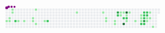 <svg viewBox="-16 -32 880 192" width="880" height="192" xmlns="http://www.w3.org/2000/svg"><desc>Generated with https://github.com/Platane/snk</desc><style>:root{--cb:#1b1f230a;--cs:purple;--ce:#ebedf0;--c0:#ebedf0;--c1:#9be9a8;--c2:#40c463;--c3:#30a14e;--c4:#216e39}.c{shape-rendering:geometricPrecision;fill:var(--ce);stroke-width:1px;stroke:var(--cb);animation:none 27900ms linear infinite;width:12px;height:12px}@keyframes c0{3.22%{fill:var(--c1)}3.24%,100%{fill:var(--ce)}}.c.c0{fill:var(--c1);animation-name:c0}@keyframes c1{2.5%{fill:var(--c1)}2.52%,100%{fill:var(--ce)}}.c.c1{fill:var(--c1);animation-name:c1}@keyframes c2{2.86%{fill:var(--c1)}2.88%,100%{fill:var(--ce)}}.c.c2{fill:var(--c1);animation-name:c2}@keyframes c3{1.07%{fill:var(--c1)}1.09%,100%{fill:var(--ce)}}.c.c3{fill:var(--c1);animation-name:c3}@keyframes c4{1.42%{fill:var(--c1)}1.44%,100%{fill:var(--ce)}}.c.c4{fill:var(--c1);animation-name:c4}@keyframes c5{61.64%{fill:var(--c2)}61.66%,100%{fill:var(--ce)}}.c.c5{fill:var(--c2);animation-name:c5}@keyframes c6{5.37%{fill:var(--c1)}5.39%,100%{fill:var(--ce)}}.c.c6{fill:var(--c1);animation-name:c6}@keyframes c7{6.08%{fill:var(--c1)}6.1%,100%{fill:var(--ce)}}.c.c7{fill:var(--c1);animation-name:c7}@keyframes c8{7.52%{fill:var(--c1)}7.54%,100%{fill:var(--ce)}}.c.c8{fill:var(--c1);animation-name:c8}@keyframes c9{7.16%{fill:var(--c1)}7.18%,100%{fill:var(--ce)}}.c.c9{fill:var(--c1);animation-name:c9}@keyframes ca{12.53%{fill:var(--c1)}12.55%,100%{fill:var(--ce)}}.c.ca{fill:var(--c1);animation-name:ca}@keyframes cb{8.59%{fill:var(--c1)}8.61%,100%{fill:var(--ce)}}.c.cb{fill:var(--c1);animation-name:cb}@keyframes cc{10.03%{fill:var(--c1)}10.05%,100%{fill:var(--ce)}}.c.cc{fill:var(--c1);animation-name:cc}@keyframes cd{57.7%{fill:var(--c2)}57.72%,100%{fill:var(--ce)}}.c.cd{fill:var(--c2);animation-name:cd}@keyframes ce{17.91%{fill:var(--c1)}17.93%,100%{fill:var(--ce)}}.c.ce{fill:var(--c1);animation-name:ce}@keyframes cf{21.14%{fill:var(--c1)}21.16%,100%{fill:var(--ce)}}.c.cf{fill:var(--c1);animation-name:cf}@keyframes cg{22.21%{fill:var(--c1)}22.23%,100%{fill:var(--ce)}}.c.cg{fill:var(--c1);animation-name:cg}@keyframes ch{22.57%{fill:var(--c1)}22.59%,100%{fill:var(--ce)}}.c.ch{fill:var(--c1);animation-name:ch}@keyframes ci{23.65%{fill:var(--c1)}23.67%,100%{fill:var(--ce)}}.c.ci{fill:var(--c1);animation-name:ci}@keyframes cj{24%{fill:var(--c1)}24.02%,100%{fill:var(--ce)}}.c.cj{fill:var(--c1);animation-name:cj}@keyframes ck{75.26%{fill:var(--c3)}75.28%,100%{fill:var(--ce)}}.c.ck{fill:var(--c3);animation-name:ck}@keyframes cl{48.38%{fill:var(--c2)}48.4%,100%{fill:var(--ce)}}.c.cl{fill:var(--c2);animation-name:cl}@keyframes cm{31.89%{fill:var(--c1)}31.91%,100%{fill:var(--ce)}}.c.cm{fill:var(--c1);animation-name:cm}@keyframes cn{32.25%{fill:var(--c1)}32.27%,100%{fill:var(--ce)}}.c.cn{fill:var(--c1);animation-name:cn}@keyframes co{31.53%{fill:var(--c1)}31.55%,100%{fill:var(--ce)}}.c.co{fill:var(--c1);animation-name:co}@keyframes cp{47.3%{fill:var(--c2)}47.32%,100%{fill:var(--ce)}}.c.cp{fill:var(--c2);animation-name:cp}@keyframes cq{82.43%{fill:var(--c4)}82.45%,100%{fill:var(--ce)}}.c.cq{fill:var(--c4);animation-name:cq}@keyframes cr{84.22%{fill:var(--c4)}84.24%,100%{fill:var(--ce)}}.c.cr{fill:var(--c4);animation-name:cr}@keyframes cs{30.81%{fill:var(--c1)}30.83%,100%{fill:var(--ce)}}.c.cs{fill:var(--c1);animation-name:cs}@keyframes ct{46.94%{fill:var(--c2)}46.96%,100%{fill:var(--ce)}}.c.ct{fill:var(--c2);animation-name:ct}@keyframes cu{25.8%{fill:var(--c1)}25.82%,100%{fill:var(--ce)}}.c.cu{fill:var(--c1);animation-name:cu}@keyframes cv{30.1%{fill:var(--c1)}30.12%,100%{fill:var(--ce)}}.c.cv{fill:var(--c1);animation-name:cv}@keyframes cw{26.87%{fill:var(--c1)}26.89%,100%{fill:var(--ce)}}.c.cw{fill:var(--c1);animation-name:cw}@keyframes cx{28.31%{fill:var(--c1)}28.33%,100%{fill:var(--ce)}}.c.cx{fill:var(--c1);animation-name:cx}@keyframes cy{27.95%{fill:var(--c1)}27.97%,100%{fill:var(--ce)}}.c.cy{fill:var(--c1);animation-name:cy}@keyframes cz{27.59%{fill:var(--c1)}27.61%,100%{fill:var(--ce)}}.c.cz{fill:var(--c1);animation-name:cz}@keyframes c10{41.57%{fill:var(--c2)}41.59%,100%{fill:var(--ce)}}.c.c10{fill:var(--c2);animation-name:c10}@keyframes c11{44.08%{fill:var(--c2)}44.1%,100%{fill:var(--ce)}}.c.c11{fill:var(--c2);animation-name:c11}@keyframes c12{43%{fill:var(--c2)}43.02%,100%{fill:var(--ce)}}.c.c12{fill:var(--c2);animation-name:c12}@keyframes c13{42.64%{fill:var(--c2)}42.66%,100%{fill:var(--ce)}}.c.c13{fill:var(--c2);animation-name:c13}@keyframes c14{79.56%{fill:var(--c3)}79.58%,100%{fill:var(--ce)}}.c.c14{fill:var(--c3);animation-name:c14}@keyframes c15{41.21%{fill:var(--c2)}41.23%,100%{fill:var(--ce)}}.c.c15{fill:var(--c2);animation-name:c15}@keyframes c16{43.72%{fill:var(--c2)}43.74%,100%{fill:var(--ce)}}.c.c16{fill:var(--c2);animation-name:c16}@keyframes c17{43.36%{fill:var(--c2)}43.38%,100%{fill:var(--ce)}}.c.c17{fill:var(--c2);animation-name:c17}@keyframes c18{37.98%{fill:var(--c1)}38%,100%{fill:var(--ce)}}.c.c18{fill:var(--c1);animation-name:c18}@keyframes c19{38.34%{fill:var(--c1)}38.36%,100%{fill:var(--ce)}}.c.c19{fill:var(--c1);animation-name:c19}@keyframes c1a{36.91%{fill:var(--c1)}36.93%,100%{fill:var(--ce)}}.c.c1a{fill:var(--c1);animation-name:c1a}@keyframes c1b{37.62%{fill:var(--c1)}37.64%,100%{fill:var(--ce)}}.c.c1b{fill:var(--c1);animation-name:c1b}@keyframes c1c{39.77%{fill:var(--c1)}39.79%,100%{fill:var(--ce)}}.c.c1c{fill:var(--c1);animation-name:c1c}.u{transform-origin:0 0;transform:scale(0,1);animation:none linear 27900ms infinite}@keyframes u0{1.07%{transform:scale(0.000,1)}1.09%,1.42%{transform:scale(0.030,1)}1.44%,2.5%{transform:scale(0.061,1)}2.52%,2.86%{transform:scale(0.091,1)}2.88%,3.22%{transform:scale(0.121,1)}3.24%,5.37%{transform:scale(0.152,1)}5.39%,6.08%{transform:scale(0.182,1)}6.1%,7.16%{transform:scale(0.212,1)}7.18%,7.52%{transform:scale(0.242,1)}7.54%,8.59%{transform:scale(0.273,1)}8.61%,10.03%{transform:scale(0.303,1)}10.05%,12.53%{transform:scale(0.333,1)}12.55%,17.91%{transform:scale(0.364,1)}17.93%,21.14%{transform:scale(0.394,1)}21.16%,22.21%{transform:scale(0.424,1)}22.23%,22.57%{transform:scale(0.455,1)}22.59%,23.65%{transform:scale(0.485,1)}23.67%,24%{transform:scale(0.515,1)}24.02%,25.8%{transform:scale(0.545,1)}25.82%,26.87%{transform:scale(0.576,1)}26.89%,27.59%{transform:scale(0.606,1)}27.61%,27.95%{transform:scale(0.636,1)}27.97%,28.31%{transform:scale(0.667,1)}28.33%,30.1%{transform:scale(0.697,1)}30.12%,30.81%{transform:scale(0.727,1)}30.83%,31.53%{transform:scale(0.758,1)}31.55%,31.89%{transform:scale(0.788,1)}31.91%,32.25%{transform:scale(0.818,1)}32.27%,36.91%{transform:scale(0.848,1)}36.93%,37.62%{transform:scale(0.879,1)}37.64%,37.98%{transform:scale(0.909,1)}38%,38.34%{transform:scale(0.939,1)}38.36%,39.77%{transform:scale(0.970,1)}39.79%,100%{transform:scale(1.000,1)}}.u.u0{fill:var(--c1);animation-name:u0;transform-origin:0.0px 0}@keyframes u1{41.21%{transform:scale(0.000,1)}41.23%,41.57%{transform:scale(0.083,1)}41.59%,42.64%{transform:scale(0.167,1)}42.66%,43%{transform:scale(0.250,1)}43.02%,43.36%{transform:scale(0.333,1)}43.38%,43.72%{transform:scale(0.417,1)}43.74%,44.08%{transform:scale(0.500,1)}44.1%,46.94%{transform:scale(0.583,1)}46.96%,47.3%{transform:scale(0.667,1)}47.32%,48.38%{transform:scale(0.750,1)}48.4%,57.7%{transform:scale(0.833,1)}57.72%,61.64%{transform:scale(0.917,1)}61.66%,100%{transform:scale(1.000,1)}}.u.u1{fill:var(--c2);animation-name:u1;transform-origin:571.1px 0}@keyframes u2{75.26%{transform:scale(0.000,1)}75.28%,79.56%{transform:scale(0.500,1)}79.58%,100%{transform:scale(1.000,1)}}.u.u2{fill:var(--c3);animation-name:u2;transform-origin:778.8px 0}@keyframes u3{82.43%{transform:scale(0.000,1)}82.45%,84.22%{transform:scale(0.500,1)}84.24%,100%{transform:scale(1.000,1)}}.u.u3{fill:var(--c4);animation-name:u3;transform-origin:813.4px 0}.s{shape-rendering:geometricPrecision;fill:var(--cs);animation:none linear 27900ms infinite}@keyframes s0{0%,99.64%{transform:translate(0px,-16px)}0.36%{transform:translate(0px,0px)}1.08%{transform:translate(32px,0px)}1.43%{transform:translate(32px,16px)}1.79%{transform:translate(16px,16px)}2.87%{transform:translate(16px,64px)}3.23%{transform:translate(0px,64px)}3.58%{transform:translate(0px,48px)}5.02%{transform:translate(64px,48px)}5.38%{transform:translate(64px,64px)}7.17%{transform:translate(144px,64px)}7.53%{transform:translate(144px,48px)}7.89%{transform:translate(160px,48px)}8.6%{transform:translate(160px,80px)}9.68%{transform:translate(208px,80px)}11.47%{transform:translate(208px,0px)}12.54%{transform:translate(160px,0px)}12.9%{transform:translate(160px,16px)}21.51%{transform:translate(544px,16px)}22.58%{transform:translate(544px,64px)}23.66%{transform:translate(592px,64px)}24.01%{transform:translate(592px,80px)}24.73%{transform:translate(624px,80px)}25.09%{transform:translate(624px,64px)}27.6%{transform:translate(736px,64px)}28.67%{transform:translate(736px,16px)}30.11%,45.88%{transform:translate(672px,16px)}30.47%,46.24%{transform:translate(672px,32px)}31.18%,47.67%,76.34%{transform:translate(640px,32px)}31.54%,75.99%{transform:translate(640px,16px)}31.9%{transform:translate(624px,16px)}32.26%{transform:translate(624px,32px)}34.77%{transform:translate(736px,32px)}35.48%{transform:translate(736px,0px)}36.56%{transform:translate(784px,0px)}37.63%{transform:translate(784px,48px)}37.99%{transform:translate(768px,48px)}38.35%{transform:translate(768px,64px)}39.07%{transform:translate(800px,64px)}39.78%{transform:translate(800px,96px)}40.14%{transform:translate(784px,96px)}40.5%{transform:translate(784px,80px)}41.58%{transform:translate(736px,80px)}42.29%{transform:translate(736px,48px)}42.65%{transform:translate(752px,48px)}43.01%,78.85%{transform:translate(752px,32px)}43.37%{transform:translate(768px,32px)}43.73%{transform:translate(768px,16px)}46.59%{transform:translate(656px,32px)}46.95%{transform:translate(656px,48px)}47.31%{transform:translate(640px,48px)}56.99%{transform:translate(224px,32px)}57.71%{transform:translate(224px,64px)}61.65%{transform:translate(48px,64px)}62.01%{transform:translate(48px,48px)}74.55%{transform:translate(608px,48px)}75.27%{transform:translate(608px,16px)}79.57%{transform:translate(752px,64px)}82.08%{transform:translate(640px,64px)}82.44%{transform:translate(640px,80px)}82.8%{transform:translate(656px,80px)}84.23%{transform:translate(656px,16px)}97.49%{transform:translate(64px,16px)}98.21%{transform:translate(64px,-16px)}}.s.s0{transform:translate(0px,-16px);animation-name:s0}@keyframes s1{0%,99.64%{transform:translate(16px,-16px)}0.36%{transform:translate(0px,-16px)}0.72%{transform:translate(0px,0px)}1.43%{transform:translate(32px,0px)}1.79%{transform:translate(32px,16px)}2.15%{transform:translate(16px,16px)}3.23%{transform:translate(16px,64px)}3.58%{transform:translate(0px,64px)}3.94%{transform:translate(0px,48px)}5.38%{transform:translate(64px,48px)}5.73%{transform:translate(64px,64px)}7.53%{transform:translate(144px,64px)}7.89%{transform:translate(144px,48px)}8.24%{transform:translate(160px,48px)}8.96%{transform:translate(160px,80px)}10.04%{transform:translate(208px,80px)}11.83%{transform:translate(208px,0px)}12.9%{transform:translate(160px,0px)}13.26%{transform:translate(160px,16px)}21.86%{transform:translate(544px,16px)}22.94%{transform:translate(544px,64px)}24.01%{transform:translate(592px,64px)}24.37%{transform:translate(592px,80px)}25.09%{transform:translate(624px,80px)}25.45%{transform:translate(624px,64px)}27.96%{transform:translate(736px,64px)}29.03%{transform:translate(736px,16px)}30.47%,46.24%{transform:translate(672px,16px)}30.82%,46.59%{transform:translate(672px,32px)}31.54%,48.03%,76.7%{transform:translate(640px,32px)}31.9%,76.34%{transform:translate(640px,16px)}32.26%{transform:translate(624px,16px)}32.62%{transform:translate(624px,32px)}35.13%{transform:translate(736px,32px)}35.84%{transform:translate(736px,0px)}36.92%{transform:translate(784px,0px)}37.99%{transform:translate(784px,48px)}38.35%{transform:translate(768px,48px)}38.71%{transform:translate(768px,64px)}39.43%{transform:translate(800px,64px)}40.14%{transform:translate(800px,96px)}40.5%{transform:translate(784px,96px)}40.86%{transform:translate(784px,80px)}41.94%{transform:translate(736px,80px)}42.65%{transform:translate(736px,48px)}43.01%{transform:translate(752px,48px)}43.37%,79.21%{transform:translate(752px,32px)}43.73%{transform:translate(768px,32px)}44.09%{transform:translate(768px,16px)}46.95%{transform:translate(656px,32px)}47.31%{transform:translate(656px,48px)}47.67%{transform:translate(640px,48px)}57.35%{transform:translate(224px,32px)}58.06%{transform:translate(224px,64px)}62.01%{transform:translate(48px,64px)}62.37%{transform:translate(48px,48px)}74.91%{transform:translate(608px,48px)}75.63%{transform:translate(608px,16px)}79.93%{transform:translate(752px,64px)}82.44%{transform:translate(640px,64px)}82.8%{transform:translate(640px,80px)}83.15%{transform:translate(656px,80px)}84.59%{transform:translate(656px,16px)}97.85%{transform:translate(64px,16px)}98.57%{transform:translate(64px,-16px)}}.s.s1{transform:translate(16px,-16px);animation-name:s1}@keyframes s2{0%,99.64%{transform:translate(32px,-16px)}0.72%{transform:translate(0px,-16px)}1.08%{transform:translate(0px,0px)}1.79%{transform:translate(32px,0px)}2.15%{transform:translate(32px,16px)}2.51%{transform:translate(16px,16px)}3.58%{transform:translate(16px,64px)}3.94%{transform:translate(0px,64px)}4.3%{transform:translate(0px,48px)}5.73%{transform:translate(64px,48px)}6.09%{transform:translate(64px,64px)}7.89%{transform:translate(144px,64px)}8.24%{transform:translate(144px,48px)}8.6%{transform:translate(160px,48px)}9.32%{transform:translate(160px,80px)}10.39%{transform:translate(208px,80px)}12.19%{transform:translate(208px,0px)}13.26%{transform:translate(160px,0px)}13.62%{transform:translate(160px,16px)}22.22%{transform:translate(544px,16px)}23.3%{transform:translate(544px,64px)}24.37%{transform:translate(592px,64px)}24.73%{transform:translate(592px,80px)}25.45%{transform:translate(624px,80px)}25.81%{transform:translate(624px,64px)}28.32%{transform:translate(736px,64px)}29.39%{transform:translate(736px,16px)}30.82%,46.59%{transform:translate(672px,16px)}31.18%,46.95%{transform:translate(672px,32px)}31.9%,48.39%,77.06%{transform:translate(640px,32px)}32.26%,76.7%{transform:translate(640px,16px)}32.62%{transform:translate(624px,16px)}32.97%{transform:translate(624px,32px)}35.48%{transform:translate(736px,32px)}36.2%{transform:translate(736px,0px)}37.28%{transform:translate(784px,0px)}38.35%{transform:translate(784px,48px)}38.71%{transform:translate(768px,48px)}39.07%{transform:translate(768px,64px)}39.78%{transform:translate(800px,64px)}40.5%{transform:translate(800px,96px)}40.86%{transform:translate(784px,96px)}41.22%{transform:translate(784px,80px)}42.29%{transform:translate(736px,80px)}43.01%{transform:translate(736px,48px)}43.37%{transform:translate(752px,48px)}43.73%,79.57%{transform:translate(752px,32px)}44.09%{transform:translate(768px,32px)}44.44%{transform:translate(768px,16px)}47.31%{transform:translate(656px,32px)}47.67%{transform:translate(656px,48px)}48.03%{transform:translate(640px,48px)}57.71%{transform:translate(224px,32px)}58.42%{transform:translate(224px,64px)}62.37%{transform:translate(48px,64px)}62.72%{transform:translate(48px,48px)}75.27%{transform:translate(608px,48px)}75.99%{transform:translate(608px,16px)}80.29%{transform:translate(752px,64px)}82.8%{transform:translate(640px,64px)}83.15%{transform:translate(640px,80px)}83.51%{transform:translate(656px,80px)}84.95%{transform:translate(656px,16px)}98.21%{transform:translate(64px,16px)}98.92%{transform:translate(64px,-16px)}}.s.s2{transform:translate(32px,-16px);animation-name:s2}@keyframes s3{0%,99.64%{transform:translate(48px,-16px)}1.08%{transform:translate(0px,-16px)}1.43%{transform:translate(0px,0px)}2.15%{transform:translate(32px,0px)}2.51%{transform:translate(32px,16px)}2.87%{transform:translate(16px,16px)}3.94%{transform:translate(16px,64px)}4.3%{transform:translate(0px,64px)}4.66%{transform:translate(0px,48px)}6.09%{transform:translate(64px,48px)}6.45%{transform:translate(64px,64px)}8.24%{transform:translate(144px,64px)}8.6%{transform:translate(144px,48px)}8.96%{transform:translate(160px,48px)}9.68%{transform:translate(160px,80px)}10.75%{transform:translate(208px,80px)}12.54%{transform:translate(208px,0px)}13.62%{transform:translate(160px,0px)}13.98%{transform:translate(160px,16px)}22.58%{transform:translate(544px,16px)}23.66%{transform:translate(544px,64px)}24.73%{transform:translate(592px,64px)}25.09%{transform:translate(592px,80px)}25.81%{transform:translate(624px,80px)}26.16%{transform:translate(624px,64px)}28.67%{transform:translate(736px,64px)}29.75%{transform:translate(736px,16px)}31.18%,46.95%{transform:translate(672px,16px)}31.54%,47.31%{transform:translate(672px,32px)}32.26%,48.75%,77.42%{transform:translate(640px,32px)}32.62%,77.06%{transform:translate(640px,16px)}32.97%{transform:translate(624px,16px)}33.33%{transform:translate(624px,32px)}35.84%{transform:translate(736px,32px)}36.56%{transform:translate(736px,0px)}37.63%{transform:translate(784px,0px)}38.71%{transform:translate(784px,48px)}39.07%{transform:translate(768px,48px)}39.43%{transform:translate(768px,64px)}40.14%{transform:translate(800px,64px)}40.86%{transform:translate(800px,96px)}41.22%{transform:translate(784px,96px)}41.58%{transform:translate(784px,80px)}42.65%{transform:translate(736px,80px)}43.37%{transform:translate(736px,48px)}43.73%{transform:translate(752px,48px)}44.09%,79.93%{transform:translate(752px,32px)}44.44%{transform:translate(768px,32px)}44.8%{transform:translate(768px,16px)}47.67%{transform:translate(656px,32px)}48.03%{transform:translate(656px,48px)}48.39%{transform:translate(640px,48px)}58.06%{transform:translate(224px,32px)}58.78%{transform:translate(224px,64px)}62.72%{transform:translate(48px,64px)}63.08%{transform:translate(48px,48px)}75.63%{transform:translate(608px,48px)}76.34%{transform:translate(608px,16px)}80.65%{transform:translate(752px,64px)}83.15%{transform:translate(640px,64px)}83.51%{transform:translate(640px,80px)}83.87%{transform:translate(656px,80px)}85.3%{transform:translate(656px,16px)}98.57%{transform:translate(64px,16px)}99.28%{transform:translate(64px,-16px)}}.s.s3{transform:translate(48px,-16px);animation-name:s3}</style><rect class="c" x="2" y="2" rx="2" ry="2"/><rect class="c" x="2" y="18" rx="2" ry="2"/><rect class="c" x="2" y="34" rx="2" ry="2"/><rect class="c" x="2" y="50" rx="2" ry="2"/><rect class="c c0" x="2" y="66" rx="2" ry="2"/><rect class="c" x="2" y="82" rx="2" ry="2"/><rect class="c" x="2" y="98" rx="2" ry="2"/><rect class="c" x="18" y="2" rx="2" ry="2"/><rect class="c" x="18" y="18" rx="2" ry="2"/><rect class="c" x="18" y="34" rx="2" ry="2"/><rect class="c c1" x="18" y="50" rx="2" ry="2"/><rect class="c c2" x="18" y="66" rx="2" ry="2"/><rect class="c" x="18" y="82" rx="2" ry="2"/><rect class="c" x="18" y="98" rx="2" ry="2"/><rect class="c c3" x="34" y="2" rx="2" ry="2"/><rect class="c c4" x="34" y="18" rx="2" ry="2"/><rect class="c" x="34" y="34" rx="2" ry="2"/><rect class="c" x="34" y="50" rx="2" ry="2"/><rect class="c" x="34" y="66" rx="2" ry="2"/><rect class="c" x="34" y="82" rx="2" ry="2"/><rect class="c" x="34" y="98" rx="2" ry="2"/><rect class="c" x="50" y="2" rx="2" ry="2"/><rect class="c" x="50" y="18" rx="2" ry="2"/><rect class="c" x="50" y="34" rx="2" ry="2"/><rect class="c" x="50" y="50" rx="2" ry="2"/><rect class="c c5" x="50" y="66" rx="2" ry="2"/><rect class="c" x="50" y="82" rx="2" ry="2"/><rect class="c" x="50" y="98" rx="2" ry="2"/><rect class="c" x="66" y="2" rx="2" ry="2"/><rect class="c" x="66" y="18" rx="2" ry="2"/><rect class="c" x="66" y="34" rx="2" ry="2"/><rect class="c" x="66" y="50" rx="2" ry="2"/><rect class="c c6" x="66" y="66" rx="2" ry="2"/><rect class="c" x="66" y="82" rx="2" ry="2"/><rect class="c" x="66" y="98" rx="2" ry="2"/><rect class="c" x="82" y="2" rx="2" ry="2"/><rect class="c" x="82" y="18" rx="2" ry="2"/><rect class="c" x="82" y="34" rx="2" ry="2"/><rect class="c" x="82" y="50" rx="2" ry="2"/><rect class="c" x="82" y="66" rx="2" ry="2"/><rect class="c" x="82" y="82" rx="2" ry="2"/><rect class="c" x="82" y="98" rx="2" ry="2"/><rect class="c" x="98" y="2" rx="2" ry="2"/><rect class="c" x="98" y="18" rx="2" ry="2"/><rect class="c" x="98" y="34" rx="2" ry="2"/><rect class="c" x="98" y="50" rx="2" ry="2"/><rect class="c c7" x="98" y="66" rx="2" ry="2"/><rect class="c" x="98" y="82" rx="2" ry="2"/><rect class="c" x="98" y="98" rx="2" ry="2"/><rect class="c" x="114" y="2" rx="2" ry="2"/><rect class="c" x="114" y="18" rx="2" ry="2"/><rect class="c" x="114" y="34" rx="2" ry="2"/><rect class="c" x="114" y="50" rx="2" ry="2"/><rect class="c" x="114" y="66" rx="2" ry="2"/><rect class="c" x="114" y="82" rx="2" ry="2"/><rect class="c" x="114" y="98" rx="2" ry="2"/><rect class="c" x="130" y="2" rx="2" ry="2"/><rect class="c" x="130" y="18" rx="2" ry="2"/><rect class="c" x="130" y="34" rx="2" ry="2"/><rect class="c" x="130" y="50" rx="2" ry="2"/><rect class="c" x="130" y="66" rx="2" ry="2"/><rect class="c" x="130" y="82" rx="2" ry="2"/><rect class="c" x="130" y="98" rx="2" ry="2"/><rect class="c" x="146" y="2" rx="2" ry="2"/><rect class="c" x="146" y="18" rx="2" ry="2"/><rect class="c" x="146" y="34" rx="2" ry="2"/><rect class="c c8" x="146" y="50" rx="2" ry="2"/><rect class="c c9" x="146" y="66" rx="2" ry="2"/><rect class="c" x="146" y="82" rx="2" ry="2"/><rect class="c" x="146" y="98" rx="2" ry="2"/><rect class="c ca" x="162" y="2" rx="2" ry="2"/><rect class="c" x="162" y="18" rx="2" ry="2"/><rect class="c" x="162" y="34" rx="2" ry="2"/><rect class="c" x="162" y="50" rx="2" ry="2"/><rect class="c" x="162" y="66" rx="2" ry="2"/><rect class="c cb" x="162" y="82" rx="2" ry="2"/><rect class="c" x="162" y="98" rx="2" ry="2"/><rect class="c" x="178" y="2" rx="2" ry="2"/><rect class="c" x="178" y="18" rx="2" ry="2"/><rect class="c" x="178" y="34" rx="2" ry="2"/><rect class="c" x="178" y="50" rx="2" ry="2"/><rect class="c" x="178" y="66" rx="2" ry="2"/><rect class="c" x="178" y="82" rx="2" ry="2"/><rect class="c" x="178" y="98" rx="2" ry="2"/><rect class="c" x="194" y="2" rx="2" ry="2"/><rect class="c" x="194" y="18" rx="2" ry="2"/><rect class="c" x="194" y="34" rx="2" ry="2"/><rect class="c" x="194" y="50" rx="2" ry="2"/><rect class="c" x="194" y="66" rx="2" ry="2"/><rect class="c" x="194" y="82" rx="2" ry="2"/><rect class="c" x="194" y="98" rx="2" ry="2"/><rect class="c" x="210" y="2" rx="2" ry="2"/><rect class="c" x="210" y="18" rx="2" ry="2"/><rect class="c" x="210" y="34" rx="2" ry="2"/><rect class="c" x="210" y="50" rx="2" ry="2"/><rect class="c cc" x="210" y="66" rx="2" ry="2"/><rect class="c" x="210" y="82" rx="2" ry="2"/><rect class="c" x="210" y="98" rx="2" ry="2"/><rect class="c" x="226" y="2" rx="2" ry="2"/><rect class="c" x="226" y="18" rx="2" ry="2"/><rect class="c" x="226" y="34" rx="2" ry="2"/><rect class="c" x="226" y="50" rx="2" ry="2"/><rect class="c cd" x="226" y="66" rx="2" ry="2"/><rect class="c" x="226" y="82" rx="2" ry="2"/><rect class="c" x="226" y="98" rx="2" ry="2"/><rect class="c" x="242" y="2" rx="2" ry="2"/><rect class="c" x="242" y="18" rx="2" ry="2"/><rect class="c" x="242" y="34" rx="2" ry="2"/><rect class="c" x="242" y="50" rx="2" ry="2"/><rect class="c" x="242" y="66" rx="2" ry="2"/><rect class="c" x="242" y="82" rx="2" ry="2"/><rect class="c" x="242" y="98" rx="2" ry="2"/><rect class="c" x="258" y="2" rx="2" ry="2"/><rect class="c" x="258" y="18" rx="2" ry="2"/><rect class="c" x="258" y="34" rx="2" ry="2"/><rect class="c" x="258" y="50" rx="2" ry="2"/><rect class="c" x="258" y="66" rx="2" ry="2"/><rect class="c" x="258" y="82" rx="2" ry="2"/><rect class="c" x="258" y="98" rx="2" ry="2"/><rect class="c" x="274" y="2" rx="2" ry="2"/><rect class="c" x="274" y="18" rx="2" ry="2"/><rect class="c" x="274" y="34" rx="2" ry="2"/><rect class="c" x="274" y="50" rx="2" ry="2"/><rect class="c" x="274" y="66" rx="2" ry="2"/><rect class="c" x="274" y="82" rx="2" ry="2"/><rect class="c" x="274" y="98" rx="2" ry="2"/><rect class="c" x="290" y="2" rx="2" ry="2"/><rect class="c" x="290" y="18" rx="2" ry="2"/><rect class="c" x="290" y="34" rx="2" ry="2"/><rect class="c" x="290" y="50" rx="2" ry="2"/><rect class="c" x="290" y="66" rx="2" ry="2"/><rect class="c" x="290" y="82" rx="2" ry="2"/><rect class="c" x="290" y="98" rx="2" ry="2"/><rect class="c" x="306" y="2" rx="2" ry="2"/><rect class="c" x="306" y="18" rx="2" ry="2"/><rect class="c" x="306" y="34" rx="2" ry="2"/><rect class="c" x="306" y="50" rx="2" ry="2"/><rect class="c" x="306" y="66" rx="2" ry="2"/><rect class="c" x="306" y="82" rx="2" ry="2"/><rect class="c" x="306" y="98" rx="2" ry="2"/><rect class="c" x="322" y="2" rx="2" ry="2"/><rect class="c" x="322" y="18" rx="2" ry="2"/><rect class="c" x="322" y="34" rx="2" ry="2"/><rect class="c" x="322" y="50" rx="2" ry="2"/><rect class="c" x="322" y="66" rx="2" ry="2"/><rect class="c" x="322" y="82" rx="2" ry="2"/><rect class="c" x="322" y="98" rx="2" ry="2"/><rect class="c" x="338" y="2" rx="2" ry="2"/><rect class="c" x="338" y="18" rx="2" ry="2"/><rect class="c" x="338" y="34" rx="2" ry="2"/><rect class="c" x="338" y="50" rx="2" ry="2"/><rect class="c" x="338" y="66" rx="2" ry="2"/><rect class="c" x="338" y="82" rx="2" ry="2"/><rect class="c" x="338" y="98" rx="2" ry="2"/><rect class="c" x="354" y="2" rx="2" ry="2"/><rect class="c" x="354" y="18" rx="2" ry="2"/><rect class="c" x="354" y="34" rx="2" ry="2"/><rect class="c" x="354" y="50" rx="2" ry="2"/><rect class="c" x="354" y="66" rx="2" ry="2"/><rect class="c" x="354" y="82" rx="2" ry="2"/><rect class="c" x="354" y="98" rx="2" ry="2"/><rect class="c" x="370" y="2" rx="2" ry="2"/><rect class="c" x="370" y="18" rx="2" ry="2"/><rect class="c" x="370" y="34" rx="2" ry="2"/><rect class="c" x="370" y="50" rx="2" ry="2"/><rect class="c" x="370" y="66" rx="2" ry="2"/><rect class="c" x="370" y="82" rx="2" ry="2"/><rect class="c" x="370" y="98" rx="2" ry="2"/><rect class="c" x="386" y="2" rx="2" ry="2"/><rect class="c ce" x="386" y="18" rx="2" ry="2"/><rect class="c" x="386" y="34" rx="2" ry="2"/><rect class="c" x="386" y="50" rx="2" ry="2"/><rect class="c" x="386" y="66" rx="2" ry="2"/><rect class="c" x="386" y="82" rx="2" ry="2"/><rect class="c" x="386" y="98" rx="2" ry="2"/><rect class="c" x="402" y="2" rx="2" ry="2"/><rect class="c" x="402" y="18" rx="2" ry="2"/><rect class="c" x="402" y="34" rx="2" ry="2"/><rect class="c" x="402" y="50" rx="2" ry="2"/><rect class="c" x="402" y="66" rx="2" ry="2"/><rect class="c" x="402" y="82" rx="2" ry="2"/><rect class="c" x="402" y="98" rx="2" ry="2"/><rect class="c" x="418" y="2" rx="2" ry="2"/><rect class="c" x="418" y="18" rx="2" ry="2"/><rect class="c" x="418" y="34" rx="2" ry="2"/><rect class="c" x="418" y="50" rx="2" ry="2"/><rect class="c" x="418" y="66" rx="2" ry="2"/><rect class="c" x="418" y="82" rx="2" ry="2"/><rect class="c" x="418" y="98" rx="2" ry="2"/><rect class="c" x="434" y="2" rx="2" ry="2"/><rect class="c" x="434" y="18" rx="2" ry="2"/><rect class="c" x="434" y="34" rx="2" ry="2"/><rect class="c" x="434" y="50" rx="2" ry="2"/><rect class="c" x="434" y="66" rx="2" ry="2"/><rect class="c" x="434" y="82" rx="2" ry="2"/><rect class="c" x="434" y="98" rx="2" ry="2"/><rect class="c" x="450" y="2" rx="2" ry="2"/><rect class="c" x="450" y="18" rx="2" ry="2"/><rect class="c" x="450" y="34" rx="2" ry="2"/><rect class="c" x="450" y="50" rx="2" ry="2"/><rect class="c" x="450" y="66" rx="2" ry="2"/><rect class="c" x="450" y="82" rx="2" ry="2"/><rect class="c" x="450" y="98" rx="2" ry="2"/><rect class="c" x="466" y="2" rx="2" ry="2"/><rect class="c" x="466" y="18" rx="2" ry="2"/><rect class="c" x="466" y="34" rx="2" ry="2"/><rect class="c" x="466" y="50" rx="2" ry="2"/><rect class="c" x="466" y="66" rx="2" ry="2"/><rect class="c" x="466" y="82" rx="2" ry="2"/><rect class="c" x="466" y="98" rx="2" ry="2"/><rect class="c" x="482" y="2" rx="2" ry="2"/><rect class="c" x="482" y="18" rx="2" ry="2"/><rect class="c" x="482" y="34" rx="2" ry="2"/><rect class="c" x="482" y="50" rx="2" ry="2"/><rect class="c" x="482" y="66" rx="2" ry="2"/><rect class="c" x="482" y="82" rx="2" ry="2"/><rect class="c" x="482" y="98" rx="2" ry="2"/><rect class="c" x="498" y="2" rx="2" ry="2"/><rect class="c" x="498" y="18" rx="2" ry="2"/><rect class="c" x="498" y="34" rx="2" ry="2"/><rect class="c" x="498" y="50" rx="2" ry="2"/><rect class="c" x="498" y="66" rx="2" ry="2"/><rect class="c" x="498" y="82" rx="2" ry="2"/><rect class="c" x="498" y="98" rx="2" ry="2"/><rect class="c" x="514" y="2" rx="2" ry="2"/><rect class="c" x="514" y="18" rx="2" ry="2"/><rect class="c" x="514" y="34" rx="2" ry="2"/><rect class="c" x="514" y="50" rx="2" ry="2"/><rect class="c" x="514" y="66" rx="2" ry="2"/><rect class="c" x="514" y="82" rx="2" ry="2"/><rect class="c" x="514" y="98" rx="2" ry="2"/><rect class="c" x="530" y="2" rx="2" ry="2"/><rect class="c cf" x="530" y="18" rx="2" ry="2"/><rect class="c" x="530" y="34" rx="2" ry="2"/><rect class="c" x="530" y="50" rx="2" ry="2"/><rect class="c" x="530" y="66" rx="2" ry="2"/><rect class="c" x="530" y="82" rx="2" ry="2"/><rect class="c" x="530" y="98" rx="2" ry="2"/><rect class="c" x="546" y="2" rx="2" ry="2"/><rect class="c" x="546" y="18" rx="2" ry="2"/><rect class="c" x="546" y="34" rx="2" ry="2"/><rect class="c cg" x="546" y="50" rx="2" ry="2"/><rect class="c ch" x="546" y="66" rx="2" ry="2"/><rect class="c" x="546" y="82" rx="2" ry="2"/><rect class="c" x="546" y="98" rx="2" ry="2"/><rect class="c" x="562" y="2" rx="2" ry="2"/><rect class="c" x="562" y="18" rx="2" ry="2"/><rect class="c" x="562" y="34" rx="2" ry="2"/><rect class="c" x="562" y="50" rx="2" ry="2"/><rect class="c" x="562" y="66" rx="2" ry="2"/><rect class="c" x="562" y="82" rx="2" ry="2"/><rect class="c" x="562" y="98" rx="2" ry="2"/><rect class="c" x="578" y="2" rx="2" ry="2"/><rect class="c" x="578" y="18" rx="2" ry="2"/><rect class="c" x="578" y="34" rx="2" ry="2"/><rect class="c" x="578" y="50" rx="2" ry="2"/><rect class="c" x="578" y="66" rx="2" ry="2"/><rect class="c" x="578" y="82" rx="2" ry="2"/><rect class="c" x="578" y="98" rx="2" ry="2"/><rect class="c" x="594" y="2" rx="2" ry="2"/><rect class="c" x="594" y="18" rx="2" ry="2"/><rect class="c" x="594" y="34" rx="2" ry="2"/><rect class="c" x="594" y="50" rx="2" ry="2"/><rect class="c ci" x="594" y="66" rx="2" ry="2"/><rect class="c cj" x="594" y="82" rx="2" ry="2"/><rect class="c" x="594" y="98" rx="2" ry="2"/><rect class="c" x="610" y="2" rx="2" ry="2"/><rect class="c ck" x="610" y="18" rx="2" ry="2"/><rect class="c cl" x="610" y="34" rx="2" ry="2"/><rect class="c" x="610" y="50" rx="2" ry="2"/><rect class="c" x="610" y="66" rx="2" ry="2"/><rect class="c" x="610" y="82" rx="2" ry="2"/><rect class="c" x="610" y="98" rx="2" ry="2"/><rect class="c" x="626" y="2" rx="2" ry="2"/><rect class="c cm" x="626" y="18" rx="2" ry="2"/><rect class="c cn" x="626" y="34" rx="2" ry="2"/><rect class="c" x="626" y="50" rx="2" ry="2"/><rect class="c" x="626" y="66" rx="2" ry="2"/><rect class="c" x="626" y="82" rx="2" ry="2"/><rect class="c" x="626" y="98" rx="2" ry="2"/><rect class="c" x="642" y="2" rx="2" ry="2"/><rect class="c co" x="642" y="18" rx="2" ry="2"/><rect class="c" x="642" y="34" rx="2" ry="2"/><rect class="c cp" x="642" y="50" rx="2" ry="2"/><rect class="c" x="642" y="66" rx="2" ry="2"/><rect class="c cq" x="642" y="82" rx="2" ry="2"/><rect class="c" x="642" y="98" rx="2" ry="2"/><rect class="c" x="658" y="2" rx="2" ry="2"/><rect class="c cr" x="658" y="18" rx="2" ry="2"/><rect class="c cs" x="658" y="34" rx="2" ry="2"/><rect class="c ct" x="658" y="50" rx="2" ry="2"/><rect class="c cu" x="658" y="66" rx="2" ry="2"/><rect class="c" x="658" y="82" rx="2" ry="2"/><rect class="c" x="658" y="98" rx="2" ry="2"/><rect class="c" x="674" y="2" rx="2" ry="2"/><rect class="c cv" x="674" y="18" rx="2" ry="2"/><rect class="c" x="674" y="34" rx="2" ry="2"/><rect class="c" x="674" y="50" rx="2" ry="2"/><rect class="c" x="674" y="66" rx="2" ry="2"/><rect class="c" x="674" y="82" rx="2" ry="2"/><rect class="c" x="674" y="98" rx="2" ry="2"/><rect class="c" x="690" y="2" rx="2" ry="2"/><rect class="c" x="690" y="18" rx="2" ry="2"/><rect class="c" x="690" y="34" rx="2" ry="2"/><rect class="c" x="690" y="50" rx="2" ry="2"/><rect class="c" x="690" y="66" rx="2" ry="2"/><rect class="c" x="690" y="82" rx="2" ry="2"/><rect class="c" x="690" y="98" rx="2" ry="2"/><rect class="c" x="706" y="2" rx="2" ry="2"/><rect class="c" x="706" y="18" rx="2" ry="2"/><rect class="c" x="706" y="34" rx="2" ry="2"/><rect class="c" x="706" y="50" rx="2" ry="2"/><rect class="c cw" x="706" y="66" rx="2" ry="2"/><rect class="c" x="706" y="82" rx="2" ry="2"/><rect class="c" x="706" y="98" rx="2" ry="2"/><rect class="c" x="722" y="2" rx="2" ry="2"/><rect class="c" x="722" y="18" rx="2" ry="2"/><rect class="c" x="722" y="34" rx="2" ry="2"/><rect class="c" x="722" y="50" rx="2" ry="2"/><rect class="c" x="722" y="66" rx="2" ry="2"/><rect class="c" x="722" y="82" rx="2" ry="2"/><rect class="c" x="722" y="98" rx="2" ry="2"/><rect class="c" x="738" y="2" rx="2" ry="2"/><rect class="c" x="738" y="18" rx="2" ry="2"/><rect class="c cx" x="738" y="34" rx="2" ry="2"/><rect class="c cy" x="738" y="50" rx="2" ry="2"/><rect class="c cz" x="738" y="66" rx="2" ry="2"/><rect class="c c10" x="738" y="82" rx="2" ry="2"/><rect class="c" x="738" y="98" rx="2" ry="2"/><rect class="c" x="754" y="2" rx="2" ry="2"/><rect class="c c11" x="754" y="18" rx="2" ry="2"/><rect class="c c12" x="754" y="34" rx="2" ry="2"/><rect class="c c13" x="754" y="50" rx="2" ry="2"/><rect class="c c14" x="754" y="66" rx="2" ry="2"/><rect class="c c15" x="754" y="82" rx="2" ry="2"/><rect class="c" x="754" y="98" rx="2" ry="2"/><rect class="c" x="770" y="2" rx="2" ry="2"/><rect class="c c16" x="770" y="18" rx="2" ry="2"/><rect class="c c17" x="770" y="34" rx="2" ry="2"/><rect class="c c18" x="770" y="50" rx="2" ry="2"/><rect class="c c19" x="770" y="66" rx="2" ry="2"/><rect class="c" x="770" y="82" rx="2" ry="2"/><rect class="c" x="770" y="98" rx="2" ry="2"/><rect class="c" x="786" y="2" rx="2" ry="2"/><rect class="c c1a" x="786" y="18" rx="2" ry="2"/><rect class="c" x="786" y="34" rx="2" ry="2"/><rect class="c c1b" x="786" y="50" rx="2" ry="2"/><rect class="c" x="786" y="66" rx="2" ry="2"/><rect class="c" x="786" y="82" rx="2" ry="2"/><rect class="c" x="786" y="98" rx="2" ry="2"/><rect class="c" x="802" y="2" rx="2" ry="2"/><rect class="c" x="802" y="18" rx="2" ry="2"/><rect class="c" x="802" y="34" rx="2" ry="2"/><rect class="c" x="802" y="50" rx="2" ry="2"/><rect class="c" x="802" y="66" rx="2" ry="2"/><rect class="c" x="802" y="82" rx="2" ry="2"/><rect class="c c1c" x="802" y="98" rx="2" ry="2"/><rect class="c" x="818" y="2" rx="2" ry="2"/><rect class="c" x="818" y="18" rx="2" ry="2"/><rect class="c" x="818" y="34" rx="2" ry="2"/><rect class="c" x="818" y="50" rx="2" ry="2"/><rect class="c" x="818" y="66" rx="2" ry="2"/><rect class="c" x="818" y="82" rx="2" ry="2"/><rect class="c" x="818" y="98" rx="2" ry="2"/><rect class="c" x="834" y="2" rx="2" ry="2"/><rect class="c" x="834" y="18" rx="2" ry="2"/><rect class="u u0" height="12" width="571.7" x="0.0" y="144"/><rect class="u u1" height="12" width="208.3" x="571.1" y="144"/><rect class="u u2" height="12" width="35.2" x="778.8" y="144"/><rect class="u u3" height="12" width="35.2" x="813.4" y="144"/><rect class="s s0" x="0.8" y="0.8" width="14.4" height="14.4" rx="4.5" ry="4.5"/><rect class="s s1" x="1.8" y="1.8" width="12.3" height="12.3" rx="4.1" ry="4.1"/><rect class="s s2" x="2.6" y="2.6" width="10.8" height="10.8" rx="3.6" ry="3.6"/><rect class="s s3" x="3.0" y="3.0" width="9.9" height="9.9" rx="3.3" ry="3.3"/></svg>
